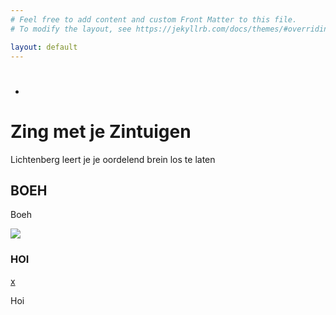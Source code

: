 ```yaml
---
# Feel free to add content and custom Front Matter to this file.
# To modify the layout, see https://jekyllrb.com/docs/themes/#overriding-theme-defaults

layout: default
---
```



<div class="home">
<div class="full-hero hero-home">
  <div class="hero-content">
    <h1></h1>
    <ul class="social-list">
      <li>
        <a href="https://example.com/" class="social-link"></a>
      </li>
    </ul>
  </div>
</div>
<div class="home-callout">
  <h1 class="callout-title">Zing met je Zintuigen</h1>
  <div class="callout-copy">
    <p>
			Lichtenberg leert je je oordelend brein los te laten
    </p>
  </div>
</div>
<div class="home-section">
  <h2>BOEH</h2>
  <p>
  	Boeh
  </p>
  <div class="bio-wrapper">
    <div class="bio-box">
      <img src="https://placekitten.com/g/400/400">
      <h3>HOI</h3>
      <a href="https://twitter.com/mhartl" class="social-link">
      x
      </a>
      <div class="bio-copy">
        <p>
					Hoi
        </p>
      </div>
    </div>
  </div>
</div>
</div>